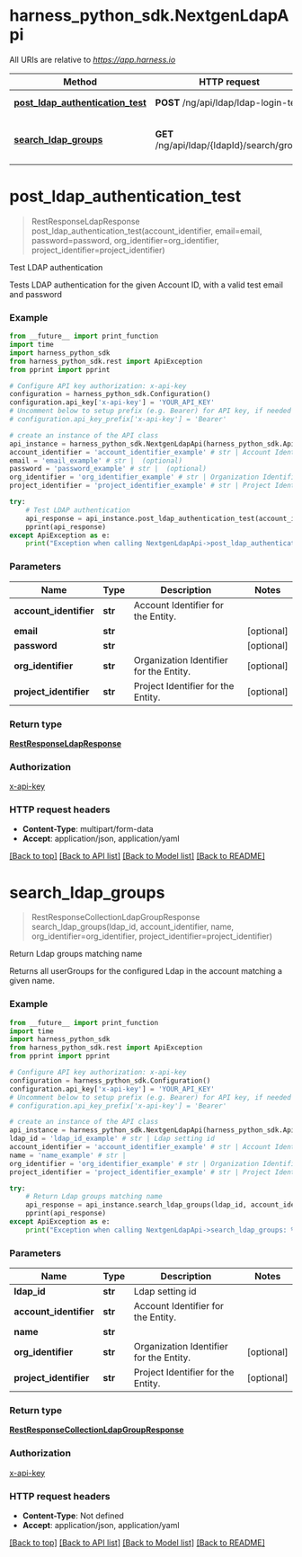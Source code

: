 # harness_python_sdk.NextgenLdapApi

All URIs are relative to *https://app.harness.io*

Method | HTTP request | Description
------------- | ------------- | -------------
[**post_ldap_authentication_test**](NextgenLdapApi.md#post_ldap_authentication_test) | **POST** /ng/api/ldap/ldap-login-test | Test LDAP authentication
[**search_ldap_groups**](NextgenLdapApi.md#search_ldap_groups) | **GET** /ng/api/ldap/{ldapId}/search/group | Return Ldap groups matching name

# **post_ldap_authentication_test**
> RestResponseLdapResponse post_ldap_authentication_test(account_identifier, email=email, password=password, org_identifier=org_identifier, project_identifier=project_identifier)

Test LDAP authentication

Tests LDAP authentication for the given Account ID, with a valid test email and password

### Example
```python
from __future__ import print_function
import time
import harness_python_sdk
from harness_python_sdk.rest import ApiException
from pprint import pprint

# Configure API key authorization: x-api-key
configuration = harness_python_sdk.Configuration()
configuration.api_key['x-api-key'] = 'YOUR_API_KEY'
# Uncomment below to setup prefix (e.g. Bearer) for API key, if needed
# configuration.api_key_prefix['x-api-key'] = 'Bearer'

# create an instance of the API class
api_instance = harness_python_sdk.NextgenLdapApi(harness_python_sdk.ApiClient(configuration))
account_identifier = 'account_identifier_example' # str | Account Identifier for the Entity.
email = 'email_example' # str |  (optional)
password = 'password_example' # str |  (optional)
org_identifier = 'org_identifier_example' # str | Organization Identifier for the Entity. (optional)
project_identifier = 'project_identifier_example' # str | Project Identifier for the Entity. (optional)

try:
    # Test LDAP authentication
    api_response = api_instance.post_ldap_authentication_test(account_identifier, email=email, password=password, org_identifier=org_identifier, project_identifier=project_identifier)
    pprint(api_response)
except ApiException as e:
    print("Exception when calling NextgenLdapApi->post_ldap_authentication_test: %s\n" % e)
```

### Parameters

Name | Type | Description  | Notes
------------- | ------------- | ------------- | -------------
 **account_identifier** | **str**| Account Identifier for the Entity. | 
 **email** | **str**|  | [optional] 
 **password** | **str**|  | [optional] 
 **org_identifier** | **str**| Organization Identifier for the Entity. | [optional] 
 **project_identifier** | **str**| Project Identifier for the Entity. | [optional] 

### Return type

[**RestResponseLdapResponse**](RestResponseLdapResponse.md)

### Authorization

[x-api-key](../README.md#x-api-key)

### HTTP request headers

 - **Content-Type**: multipart/form-data
 - **Accept**: application/json, application/yaml

[[Back to top]](#) [[Back to API list]](../README.md#documentation-for-api-endpoints) [[Back to Model list]](../README.md#documentation-for-models) [[Back to README]](../README.md)

# **search_ldap_groups**
> RestResponseCollectionLdapGroupResponse search_ldap_groups(ldap_id, account_identifier, name, org_identifier=org_identifier, project_identifier=project_identifier)

Return Ldap groups matching name

Returns all userGroups for the configured Ldap in the account matching a given name.

### Example
```python
from __future__ import print_function
import time
import harness_python_sdk
from harness_python_sdk.rest import ApiException
from pprint import pprint

# Configure API key authorization: x-api-key
configuration = harness_python_sdk.Configuration()
configuration.api_key['x-api-key'] = 'YOUR_API_KEY'
# Uncomment below to setup prefix (e.g. Bearer) for API key, if needed
# configuration.api_key_prefix['x-api-key'] = 'Bearer'

# create an instance of the API class
api_instance = harness_python_sdk.NextgenLdapApi(harness_python_sdk.ApiClient(configuration))
ldap_id = 'ldap_id_example' # str | Ldap setting id
account_identifier = 'account_identifier_example' # str | Account Identifier for the Entity.
name = 'name_example' # str | 
org_identifier = 'org_identifier_example' # str | Organization Identifier for the Entity. (optional)
project_identifier = 'project_identifier_example' # str | Project Identifier for the Entity. (optional)

try:
    # Return Ldap groups matching name
    api_response = api_instance.search_ldap_groups(ldap_id, account_identifier, name, org_identifier=org_identifier, project_identifier=project_identifier)
    pprint(api_response)
except ApiException as e:
    print("Exception when calling NextgenLdapApi->search_ldap_groups: %s\n" % e)
```

### Parameters

Name | Type | Description  | Notes
------------- | ------------- | ------------- | -------------
 **ldap_id** | **str**| Ldap setting id | 
 **account_identifier** | **str**| Account Identifier for the Entity. | 
 **name** | **str**|  | 
 **org_identifier** | **str**| Organization Identifier for the Entity. | [optional] 
 **project_identifier** | **str**| Project Identifier for the Entity. | [optional] 

### Return type

[**RestResponseCollectionLdapGroupResponse**](RestResponseCollectionLdapGroupResponse.md)

### Authorization

[x-api-key](../README.md#x-api-key)

### HTTP request headers

 - **Content-Type**: Not defined
 - **Accept**: application/json, application/yaml

[[Back to top]](#) [[Back to API list]](../README.md#documentation-for-api-endpoints) [[Back to Model list]](../README.md#documentation-for-models) [[Back to README]](../README.md)

